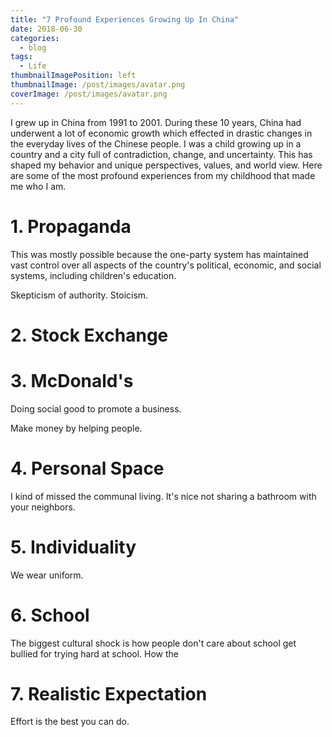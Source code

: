 ```yaml
---
title: "7 Profound Experiences Growing Up In China"
date: 2018-06-30
categories:
  - blog
tags:
  - Life
thumbnailImagePosition: left
thumbnailImage: /post/images/avatar.png
coverImage: /post/images/avatar.png
---
```


I grew up in China from 1991 to 2001. During these 10 years, China had underwent a lot of economic growth which effected in drastic changes in the everyday lives of the Chinese people. I was a child growing up in a country and a city full of contradiction, change, and uncertainty. This has shaped my behavior and unique perspectives, values, and world view. Here are some of the most profound experiences from my childhood that made me who I am.

<!--more-->

# 1. Propaganda

This was mostly possible because the one-party system has maintained vast control over all aspects of the country's political, economic, and social systems, including children's education.

Skepticism of authority. Stoicism.


# 2. Stock Exchange

# 3. McDonald's
Doing social good to promote a business.

Make money by helping people.

# 4. Personal Space
I kind of missed the communal living. It's nice not sharing a bathroom with your neighbors.

# 5. Individuality
We wear uniform.

# 6. School
The biggest cultural shock is how people don't care about school get bullied for trying hard at school.
How the

# 7. Realistic Expectation

Effort is the best you can do.
